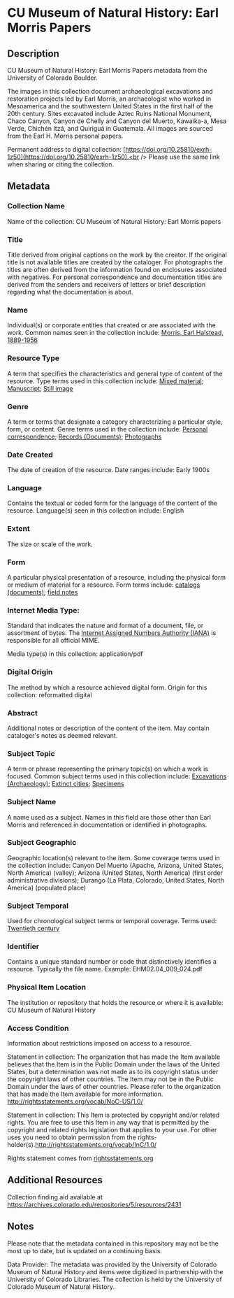 # CU Museum of Natural History: Earl Morris Papers
## Description
CU Museum of Natural History: Earl Morris Papers metadata from the University of Colorado Boulder.

The images in this collection document archaeological excavations and restoration projects led by Earl Morris, an archaeologist who worked in Mesoamerica and the southwestern United States in the first half of the 20th century. Sites excavated include Aztec Ruins National Monument, Chaco Canyon, Canyon de Chelly and Canyon del Muerto, Kawaika-a, Mesa Verde, Chichén Itzá, and Quiriguá in Guatemala. All images are sourced from the Earl H. Morris personal papers.

Permanent address to digital collection: [https://doi.org/10.25810/exrh-1z50](https://doi.org/10.25810/exrh-1z50).<br /> 
Please use the same link when sharing or citing the collection.

## Metadata
### Collection Name
Name of the collection: CU Museum of Natural History: Earl Morris papers

### Title
Title derived from original captions on the work by the creator. If the original title is not available titles are created by the cataloger.
For photographs the titles are often derived from the information found on enclosures associated with negatives. For personal correspondence and documentation titles are derived from the senders and receivers of letters or brief description regarding what the documentation is about. 

### Name
Individual(s) or corporate entities that created or are associated with the work. Common names seen in the collection include: 
[Morris, Earl Halstead, 1889-1956](https://id.loc.gov/authorities/names/n80004158.html)

### Resource Type
A term that specifies the characteristics and general type of content of the resource. Type terms used in this collection include: [Mixed material](http://id.loc.gov/vocabulary/resourceTypes/mix); [Manuscript](http://id.loc.gov/vocabulary/resourceTypes/man); [Still image](http://id.loc.gov/vocabulary/resourceTypes)

### Genre
A term or terms that designate a category characterizing a particular style, form, or content. Genre terms used in the collection include: [Personal correspondence](http://id.loc.gov/authorities/genreForms/gf2014026141); [Records (Documents)](http://id.loc.gov/authorities/genreForms/gf2014026163); [Photographs](http://id.loc.gov/authorities/genreForms/gf2017027249)

### Date Created
The date of creation of the resource. Date ranges include: Early 1900s

### Language
Contains the textual or coded form for the language of the content of the resource. Language(s) seen in this collection include: English

### Extent
The size or scale of the work.

### Form
A particular physical presentation of a resource, including the physical form or medium of material for a resource. Form terms include: [catalogs (documents)](http://vocab.getty.edu/page/aat/300026059); [field notes](http://vocab.getty.edu/page/aat/300027201)

### Internet Media Type: 
Standard that indicates the nature and format of a document, file, or assortment of bytes. The [Internet Assigned Numbers Authority (IANA)](https://www.iana.org/assignments/media-types/media-types.xhtml) is responsible for all official MIME. 

Media type(s) in this collection: application/pdf

### Digital Origin
The method by which a resource achieved digital form. Origin for this collection: reformatted digital

### Abstract
Additional notes or description of the content of the item. May contain cataloger's notes as deemed relevant.
### Subject Topic
A term or phrase representing the primary topic(s) on which a work is focused. Common subject terms used in this collection include: [Excavations (Archaeology)](http://id.worldcat.org/fast/917564); [Extinct cities](http://id.worldcat.org/fast/918959); [Specimens](http://id.worldcat.org/fast/1423861)

### Subject Name
A name used as a subject. Names in this field are those other than Earl Morris and referenced in documentation or identified in photographs.

### Subject Geographic
Geographic location(s) relevant to the item. Some coverage terms used in the collection include: Canyon Del Muerto (Apache, Arizona, United States, North America) (valley); Arizona (United States, North America) (first order administrative divisions); Durango (La Plata, Colorado, United States, North America) (populated place)

### Subject Temporal
Used for chronological subject terms or temporal coverage. Terms used: [Twentieth century](http://id.loc.gov/authorities/subjects/sh85139020)

### Identifier
Contains a unique standard number or code that distinctively identifies a resource. Typically the file name. Example: EHM02.04_009_024.pdf

### Physical Item Location
The institution or repository that holds the resource or where it is available: CU Museum of Natural History

### Access Condition
Information about restrictions imposed on access to a resource.

Statement in collection: The organization that has made the Item available believes that the Item is in the Public Domain under the laws of the United States, but a determination was not made as to its copyright status under the copyright laws of other countries. The Item may not be in the Public Domain under the laws of other countries. Please refer to the organization that has made the Item available for more information. http://rightsstatements.org/vocab/NoC-US/1.0/

Statement in collection: This Item is protected by copyright and/or related rights. You are free to use this Item in any way that is permitted by the copyright and related rights legislation that applies to your use. For other uses you need to obtain permission from the rights-holder(s).http://rightsstatements.org/vocab/InC/1.0/

Rights statement comes from [rightsstatements.org](https://rightsstatements.org/page/1.0/?language=en)


## Additional Resources
Collection finding aid available at https://archives.colorado.edu/repositories/5/resources/2431

## Notes
Please note that the metadata contained in this repository may not be the most up to date, but is updated on a continuing basis.

Data Provider: The metadata was provided by the University of Colorado Museum of Natural History and items were digitized in partnership with the University of Colorado Libraries. The collection is held by the University of Colorado Museum of Natural History.
